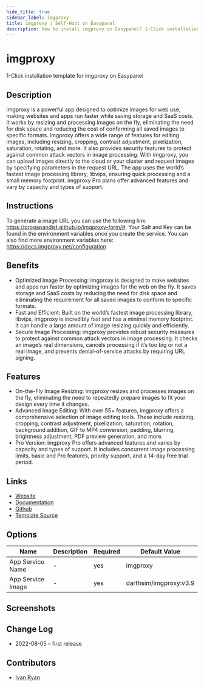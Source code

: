 ```yaml
---
hide_title: true
sidebar_label: imgproxy
title: imgproxy | Self-Host on Easypanel
description: How to install imgproxy on Easypanel? 1-Click installation template for imgproxy on Easypanel
---
```


<!-- generated -->

# imgproxy

1-Click installation template for imgproxy on Easypanel

## Description

imgproxy is a powerful app designed to optimize images for web use, making websites and apps run faster while saving storage and SaaS costs. It works by resizing and processing images on the fly, eliminating the need for disk space and reducing the cost of conforming all saved images to specific formats. imgproxy offers a wide range of features for editing images, including resizing, cropping, contrast adjustment, pixelization, saturation, rotating, and more. It also provides security features to protect against common attack vectors in image processing. With imgproxy, you can upload images directly to the cloud or your cluster and request images by specifying parameters in the request URL. The app uses the world’s fastest image processing library, libvips, ensuring quick processing and a small memory footprint. imgproxy Pro plans offer advanced features and vary by capacity and types of support.

## Instructions

To generate a image URL you can use the following link: https://progapandist.github.io/imgproxy-form/#. Your Salt and Key can be found in the environment variables once you create the service. You can also find more environment variables here: https://docs.imgproxy.net/configuration

## Benefits

- Optimized Image Processing: imgproxy is designed to make websites and apps run faster by optimizing images for the web on the fly. It saves storage and SaaS costs by reducing the need for disk space and eliminating the requirement for all saved images to conform to specific formats.
- Fast and Efficient: Built on the world’s fastest image processing library, libvips, imgproxy is incredibly fast and has a minimal memory footprint. It can handle a large amount of image resizing quickly and efficiently.
- Secure Image Processing: imgproxy provides robust security measures to protect against common attack vectors in image processing. It checks an image’s real dimensions, cancels processing if it’s too big or not a real image, and prevents denial-of-service attacks by requiring URL signing.

## Features

- On-the-Fly Image Resizing: imgproxy resizes and processes images on the fly, eliminating the need to repeatedly prepare images to fit your design every time it changes.
- Advanced Image Editing: With over 55+ features, imgproxy offers a comprehensive selection of image editing tools. These include resizing, cropping, contrast adjustment, pixelization, saturation, rotation, background addition, GIF to MP4 conversion, padding, blurring, brightness adjustment, PDF preview generation, and more.
- Pro Version: imgproxy Pro offers advanced features and varies by capacity and types of support. It includes concurrent image processing limits, basic and Pro features, priority support, and a 14-day free trial period.

## Links

- [Website](https://imgproxy.net/)
- [Documentation](https://docs.imgproxy.net/)
- [Github](https://www.github.com/imgproxy/imgproxy)
- [Template Source](https://github.com/easypanel-io/templates/tree/main/templates/imgproxy)

## Options

Name | Description | Required | Default Value
-|-|-|-
App Service Name | - | yes | imgproxy
App Service Image | - | yes | darthsim/imgproxy:v3.9

## Screenshots


## Change Log

- 2022-08-05 – first release

## Contributors

- [Ivan Ryan](https://github.com/ivanonpc-22)
